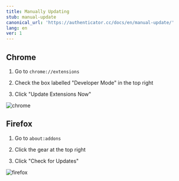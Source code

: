 ```yaml
---
title: Manually Updating
stub: manual-update
canonical_url: 'https://authenticator.cc/docs/en/manual-update/'
lang: en
ver: 1
---
```


## Chrome

1. Go to `chrome://extensions`

2. Check the box labelled "Developer Mode" in the top right

3. Click "Update Extensions Now"

![chrome](https://raw.githubusercontent.com/wiki/Authenticator-Extension/Authenticator/update-screenshots/chrome.png)

## Firefox

1. Go to `about:addons`

2. Click the gear at the top right

3. Click "Check for Updates"

![firefox](https://raw.githubusercontent.com/wiki/Authenticator-Extension/Authenticator/update-screenshots/firefox.png)